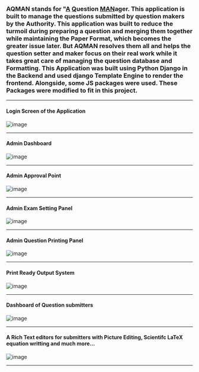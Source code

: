 <h3>AQMAN stands for "<ins>A</ins> <ins>Q</ins>uestion <ins>MAN</ins>ager. This application is built to manage the questions submitted by question makers by the Authority. This application was built to reduce the turmoil during preparing a question and merging them together while maintaining the Paper Format, which becomes the greater issue later. But AQMAN resolves them all and helps the question setter and maker focus on their real work while it takes great care of managing the question database and Formatting. This Application was built using Python Django in the Backend and used django Template Engine to render the frontend. Alongside, some JS packages were used. These Packages were modified to fit in this project.
</h3>

-----

<h4>Login Screen of the Application</h4>

![image](https://github.com/user-attachments/assets/d52c1510-282c-4c88-b078-dd58a7f677c5)

-----

<h4>Admin Dashboard </h4> 

![image](https://github.com/user-attachments/assets/298e79a1-b90a-4b8d-ab8d-707581e28f36)

-----

<h4>Admin Approval Point</h4>

![image](https://github.com/user-attachments/assets/c73e30d7-353c-4686-9119-420ccef1310f)

-----

<h4>Admin Exam Setting Panel</h4>

![image](https://github.com/user-attachments/assets/c8a50647-498e-46ca-92c4-d4cd7f5a0aaf)

-----

<h4>Admin Question Printing Panel</h4>

![image](https://github.com/user-attachments/assets/35b0f65a-f9a0-43cc-8950-a36f7e516291)

-----

<h4>Print Ready Output System</h4>

![image](https://github.com/user-attachments/assets/6c6fb304-6b55-4abb-a683-b03fd7b6c4b3)

-----

<h4>Dashboard of Question submitters</h4>

![image](https://github.com/user-attachments/assets/4eb5b988-ae0a-4230-910c-74acd03e0b4a)


-----

<h4>A Rich Text editors for submitters with Picture Editing, Scientifc LaTeX equation writting and much more...</h4>

![image](https://github.com/user-attachments/assets/f2106201-edfa-4c91-bf72-1af4a8580f92)

-----

